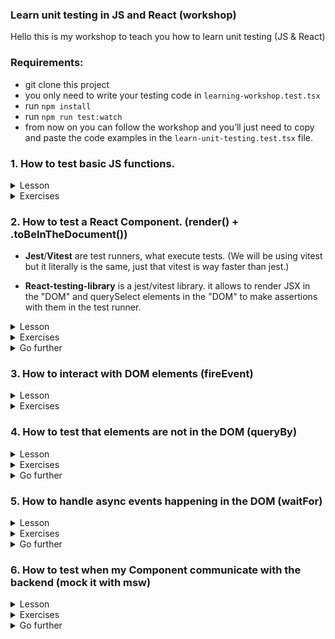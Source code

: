 ### Learn unit testing in JS and React (workshop)

Hello this is my workshop to teach you how to learn unit testing (JS & React)

### Requirements:

- git clone this project
- you only need to write your testing code in `learning-workshop.test.tsx`
- run `npm install`
- run `npm run test:watch`
- from now on you can follow the workshop and you’ll just need to copy and paste the code examples in the `learn-unit-testing.test.tsx` file.

### 1. How to test basic JS functions.

<details>
<summary>Lesson</summary>

```tsx
// add() is the function we want to test
function add(a: number, b: number) {
  return a + b
}

test('should return the sum of the two numbers provided', () => {
  /*
  If I read it literally it means:
  the return of add when I provide 5 and 3 as arguments is 8
  */
  expect(add(5, 3)).toBe(8)

  /*
  expect() takes an argument and compares it to an input with the next method (that's called a matcher).
  You have the list of all matchers there (don't learn all of these, .toBe() is enough): https://jestjs.io/docs/expect#methods
  we choose .toBe() because we want to compare primitives: add() returns a number
  */

  // Try to replace 8 by 10 to cause an error and see what happens.

  // So this is testing, you just test that your function works the way you want and freeze it so that, if there is a change, nothing breaks.
})

test('should not return the substraction of the two numbers provided', () => {
  /*
  Here we are asserting that add(10, 10) ≠ 0
  because what if a new developer refactors the function and mistakenly returns `a - b` in add():
  function add(a: number, b: number) {
    return a - b
  }
  */
  expect(add(10, 10)).not.toBe(0)

  /*
  If you want to know what is .not before the matchers, you can check out https://jestjs.io/docs/expect#not
  But this is simply the way of comparing the opposite of the matchers in Jest.
  */
})
```

</details>

<details>
<summary>Exercises</summary>

1. Substraction function

```tsx
// UPDATE ME
function substract() {}

test('should return the substraction of the two numbers provided', () => {
  // expect(substract()) ???
})

test('should not return the addition of the two numbers provided', () => {
  // expect(substract()) ???
})
```

2. Multiplication function

```tsx
// UPDATE ME
function multiply() {
  return
}

test('should return the multiplication of the two numbers provided' () => {
  // expect(multiply()) ???
})

test('should not return the addition of the two numbers provided', () => {
  // expect(multiply()) ???
})
```

</details>

### 2. How to test a React Component. (render() + .toBeInTheDocument())

- **Jest**/**Vitest** are test runners, what execute tests. (We will be using vitest but it literally is the same, just that vitest is way faster than jest.)

- **React-testing-library** is a jest/vitest library. it allows to render JSX in the "DOM" and querySelect elements in the "DOM" to make assertions with them in the test runner.

<details>
<summary>Lesson</summary>

1. Arrange your test with .render()

```tsx
import { render, screen } from '@testing-library/react'

test('render HTML elements: a checkbox with a label', () => {
  /*
  We first need to render the component. And luckily, react-testing-library provides the API for us: render().
  the argument of render() is gonna be displayed in the DOM just like document.body.innerHTML
  any jsx can be rendered: HTML tags & React Components.
  */
  render(
    <div>
      <input type="checkbox" id="happy" className="my-checkbox-haha" />
      <label htmlFor="happy">Are you happy?</label>
    </div>
  )
  /*
  screen.debug is a method provided by react-testing-library to console.log everything that is currently in the DOM!
  you will see a checkbox with its label in the "DOM" and all of their attributes!
  */
  screen.debug()

  /*
  Now remove <input/> and <label/> from the render above
  Then add something in render() to display a <p/> with any text you want!
  */
})
```

2. Get elements with screen.getBy() and make assertions on them with .toBeInTheDocument()

```tsx
import { render, screen } from '@testing-library/react'

function Header() {
  return (
    <header>
      <h1>Title of the header</h1>
      <p>Little description of my website</p>
    </header>
  )
}

test('should render <Header/> with the title and the description', () => {
  render(<Header />)

  /*
  screen is an API provided by react-testing-library to interract with what's inside the DOM
  .getByText() is a selector that works like querySelector() but allows you to search by text instead of class
  we can get the element by the class or the id but think of tests as if you're a real user.
  A real user would not care about the class but instead see if "Title of the header" appears in the screen.
  */
  const title = screen.getByText('Title of the header')

  // We want the element "Title of the header" to be in the DOM (document)
  expect(title).toBeInTheDocument()
  /*
  Jest/Vitest has built-in matchers (comparateurs) but because jest/vitest is initially used for testing basic JS functions
  @testing-library/jest-dom created matchers to work in jest/vitest, with the DOM
  Think of it like this: Jest is the language (like JS) and Testing-Library is the Framework/Library (like React)
  and one custom matcher provided by jest-dom is .toBeInTheDocument()
  you can see all of them here: https://github.com/testing-library/jest-dom/#table-of-contents
  if you want to check at
  https://jestjs.io/fr/docs/using-matchers
  https://vitest.dev/api/#expect
  *

  /*
  You don't need jest-dom to be honest because you can write it like this:
  expect(title).not.toBeNull()
  But this way of writing your test is less readable and thus less maintainable.


  Another example of a less readable assertion:
  expect(title.textContent).toBe("Title of the header")
  but look at this one: expect(title).toHaveTextContent("Title of the header"), it is more readable.
  */

  /* UNCOMMENT THE 2 LINES BELOW AND FIX ME ;) */
  // const description = screen.getByText("Big description of my website")
  // expect(description).not.toBeInTheDocument()
})
```

</details>

<details>
<summary>Exercises</summary>

1. Create an `<About/>` component and test it. The component will return these 3 elements :

- A title (with the text: "About me")
- A short message (with any text you want)
- A button (with the text: "Thank you")

2. Test that I can display any text content inside the `<Button/>` component

```tsx
import { render, screen } from '@testing-library/react'

function Button({ children }: React.PropsWithChildren<React.ReactNode>) {
  return <button>{children}</button>
}

// Be careful, unit testing is not UI testing. You cannot assert that the component has a particular style.
test('should return a button and display any text I pass as a children', () => {
  // Make this assertion work by writing code above
  expect(button).toBeInTheDocument()

  // Assert that the button has the text content you have provided
})
```

3. Create a `<Title/>` component that will return an `<h1/>` with a default style and test that I can enter any text content inside `<Title/>`, as a children.

4. Test `<List/>` component and with this component I can pass an array as a props that will be displayed individually

```tsx
import { render, screen } from '@testing-library/react'
import { faker } from '@faker-js/faker'

type Item = {
  id: string
  name: string
}

type ListProps = {
  items: Item[]
}

function List({ items }: ListProps) {
  return (
    <ul>
      {items.map((item) => (
        <li key={item.id}>{item.name}</li>
      ))}
    </ul>
  )
}

/*
This is a function that uses faker. It helps me create random data to avoid having raw data that will mislead other developers.
And also another benefit of generating random data is that it gives me confidence that my code will work with any data possible.
*/
function generateItem(): Item {
  return {
    id: faker.datatype.uuid(),
    name: faker.name.findName(),
  }
}

test('should return a list of items: the exact number of items and their names should be displayed', () => {
  const randomItems = [generateItem(), generateItem(), generateItem(), generateItem()]

  render(<List items={randomItems} />)

  // hint: in react-testing-library there is a selector just like querySelectorAll()
  // hint 2: li tags have roles so check .getByRole() selector
  // const allItemsInTheDOM = ???

  /*
  hint: it would be hard to know if exactly every item's name is displayed
  so I would just check if the DOM has the exact same number of items in the array
  check what is the type of itemsInTheDOM (object or array?)
  check if there is a matcher that can look at the number of elements in an array
  */
  expect(allItemsInTheDOM).

  /*
  in the return of <List/>, change items.map by items.slice(0,2).map
  and see notice that the test fails. Try to guess why!
  */

  /*
  Now that we're confident that <List/> returns the right number of items
  we need to make sure that <List/> displays the names of each item provided.
  hint: it would be difficult to check for every item so in this case I'd just check
  that the first item and the last item's rendered by <List/> contain the names provided by items array
  */
  // const firstItemName = ???
  /* here I'd just use allItemsInTheDOM and get the first element! */
  // expect().to

  // Do the same for last item.
})
```

</details>

<details>
<summary>Go further</summary>

- Testing-library urges us developers to code accessible applications. So to select a button element for example, you don't select it with .getByText() but rather with .`getByRole('button', {name: "text content of the button"})`. This has 2 benefits: your code is a11y friendly and you test as if you are a real user: you want the button that has the text : "text content of the button".
- For an input you want to get the element that has the label text. So you want to use `.getByLabelText()`.
- Testing-library provides you a list of selectors you have to use sorted by their priority order. [https://testing-library.com/docs/queries/about#priority](https://testing-library.com/docs/queries/about#priority)
- As you may have noticed in the 4th exercise, I use Faker.js to generate random data. I explain it in the exercise but you can check out [Faker.js website](https://fakerjs.dev/) to see the list of all the API the library provides.

</details>

### 3. How to interact with DOM elements (fireEvent)

<details>
<summary>Lesson</summary>

```tsx
import { render, screen, fireEvent } from '@testing-library/react'

type CheckboxProps = {
  label: string
}

function Checkbox({ label }: CheckboxProps) {
  return (
    <div>
      <input type="checkbox" id="my-checkbox" />
      <label htmlFor="my-checkbox">{label}</label>
    </div>
  )
}

test('should render a checkbox with any customised label', () => {
  // arrange everything to make this test pass

  /*
  use .getByLabelText() instead of .getByRole('checkbox') because think like a user.
  The user won't select any random checkbox, it will select the input (checkbox) with the label text he wants.
  */
  expect(checkbox).toBeInTheDocument()

  /*
  // react-testing-library export fireEvent that allows the test to interract with "DOM" elements
  // from the fireEvent we want to click on something so we pass the element in the method .click()
  */
  // UNCOMMENT THE LINE BELOW
  // fireEvent.click(checkbox)

  /*
  now that we have clicked on the checkbox, we need to make an assertion
  what do you think it will be?
  remember to check jest-dom matchers ;)
  */
  // expect(checkbox). ???
})

test('should render a checkbox with a default value of checked but still be able to toggle between checked/unchecked', () => {
  /*
  update <Checkbox/> to allow a default value to be passed so that I can start the checkbox as checked
  and also allow the user to toggle between checked/unchecked
  */
  // write the test
})
```

</details>

<details>
<summary>Exercises</summary>

1. Create a `<Button/>` component that will return a button and click on the button. You don't need to make any assertion it's just for you to practice.

2. Create an `<Input/>` component that will return these 2 elements: `<input type="text"/>` and `<label>Email address</label>`. Test that you can write any email (use faker) inside the input and make an assertion on it. Hint: use `.getByLabelText()` instead of .getByRole(”textbox”) because think of it as a user: you want to get the input that has the label text “Email address”.

- Extra: I can now pass a defaultValue to `<Input/>` so cover this case.
- Extra 2: Write a second test and this time this will test that I can choose the type of the input (this will be a type number) and assert that it works: you can type a number and also test that I cannot enter any text in the input.

3. Create a `<Form/>` component and test it. `<Form/>` will have these elements: input to enter the country, input to enter the age, radios between Mr. and Mrs. and a submit button.

</details>

### 4. How to test that elements are not in the DOM (queryBy)

<details>
<summary>Lesson</summary>

```tsx
import * as React from 'react'
import { render, screen } from '@testing-library/react'

type StatusType = 'unread' | 'playing' | 'played'

function Player() {
  const [status, setStatus] = React.useState<StatusType>('unread')
  return (
    <>
      <div>
        <button onClick={() => setStatus('playing')}>Play</button>
        <button onClick={() => setStatus('played')}>Done</button>
        <button onClick={() => setStatus('unread')}>Reset</button>
      </div>
      <div>
        {status === 'unread' ? <h1>Unread</h1> : null}
        {status === 'playing' ? <h1>Playing</h1> : null}
        {status === 'played' ? <h1>Played</h1> : null}
      </div>
    </>
  )
}

test('render Player and should show only "unread" text when first mounted', () => {
  render(<Player />)

  /*
  getByText throws an error if it cannot get the text that will cause the test fail and to not continuing.
  Instead what you want to do is use queryByText which will just return null if it cannot select the element and the test can keep on.
  */
  expect(screen.getByText('Playing')).not.toBeInTheDocument()

  /* UNCOMMENT THE LINE BELOW AND FIX ME */
  // const playedMessage = ???
  expect(playedMessage).not.toBeInTheDocument()

  // now check that "unread" is displayed
})
```

</details>

<details>
<summary>Exercises</summary>

1. Reuse `<Player/>` but write test for this one

```tsx
test('render Player and when clicked on “Play” button, should now only show “Playing” text and not show the other 2 messages', () => {})
```

2. Reuse `<Player/>` but write test for this one

```tsx
test('render Player and when clicked on “Done” button, should now only show “Played” text and not show the other 2 messages', () => {})
```

3. Reuse `<Player/>` but write test for this one

```tsx
test('render Player and should only display the right messages when we click on each button', () => {
  // when I click on "Play"
  // this/these thing(s) should be in the DOM
  // this/these thing(s) should not be in the DOM
  // when I click on "Done"
  // this/these thing(s) should be in the DOM
  // this/these thing(s) should not be in the DOM
  // when I click on "Reset"
  // this/these thing(s) should be in the DOM
  // this/these thing(s) should not be in the DOM
})
```

4. Render any random message and assert that any element like a button with the text "Say hi" is not displayed in the DOM

5. Render any random message and assert that any element like a label text with the content "Money money" is not displayed in the DOM

</details>

<details>
<summary>Go further</summary>

- We getBy to get an element that is in the DOM but we only use queryBy to test that an element is not in the DOM [https://kentcdodds.com/blog/common-mistakes-with-react-testing-library#using-query-variants-for-anything-except-checking-for-non-existence](https://kentcdodds.com/blog/common-mistakes-with-react-testing-library#using-query-variants-for-anything-except-checking-for-non-existence)
</details>

### 5. How to handle async events happening in the DOM (waitFor)

<details>
<summary>Lesson</summary>

```tsx
import * as React from 'react'
import { render, screen, waitFor } from '@testing-library/react'

const sleep = (ms: number) => new Promise((resolve) => setTimeout(resolve, ms))

function Loader() {
  const [loading, setLoading] = React.useState(true)

  React.useEffect(() => {
    // we simulate a loading state that will then be completed 1 second after the mount
    sleep(1000).then(() => setLoading(false))
  }, [])

  if (loading) return <p>Loading...</p>
  return <h1>Completed</h1>
}

test('Loader should display loading completed message when loading is done', async () => {
  render(<Loader />)

  /* 
  here we cannot .getByText('Loading completed') because <Loader/> behaves like this:
  - it waits a second to set loading to false
  - in the meantime while loading is true, "Loading..." is shown
  - and then after 1 second loading is set to false and "Completed" is shown
  so comment the line below and keep on to know how to handle this test case.
  */
  // expect(screen.getByText('Completed')).toBeInTheDocument()

  /*
  react-testing-library provides a useful API: waitFor. This is used in async cases like this, when you need to wait for an assertion to be true.
  here we know that "Completed" will be shown by itself after 1 second. So just wait for the assertion that the element is in the DOM.
  uncomment it and it finally works. Notice waitFor returns a promise so you need to await it.
  */
  await waitFor(() => expect(screen.getByText('Completed')).toBeInTheDocument())
})
```

</details>

<details>
<summary>Exercises</summary>

1. Use `<Loader/>` and test that: "render <Loader/> and show a loading message first and when loading is done, show “Loading completed” message".

2. Same as exercise 1 but this time, this is after we click on the button “Skip loading” that 0.5 seconds later, the confirmation message is being shown.

```tsx
import * as React from 'react'
import { render, screen, waitFor } from '@testing-library/react'

const sleep = (ms: number) => new Promise((resolve) => setTimeout(resolve, ms))

function LoaderWithSkip() {
  const [isSkipped, setIsSkipped] = React.useState(false)
  const [loading, setLoading] = React.useState(true)

  const skipLoading = () => setIsSkipped(true)

  React.useEffect(() => {
    if (isSkipped) {
      sleep(500).then(() => setLoading(false))
    }
  }, [isSkipped])

  if (loading)
    return (
      <div>
        <p>Loading...</p>
        <button onClick={skipLoading}>Skip loading</button>
      </div>
    )
  return <h1>Loading completed</h1>
}

test('render LoaderWithSkip, show a loading message and show completed message 0.5s after we click on skip loading button', () => {
  render(<LoaderWithSkip />)
})
```

3. Same as previous exercises but with a different behavior. Look at the useEffect and you can see that sleep.then() is immediately executed on mount and thus 0.5 seconds after the component mounts, loading is set to true and the message is being shown. So write the tests for this specific behavior.

```tsx
import * as React from 'react'
import { render, screen, waitFor } from '@testing-library/react'

const sleep = (ms: number) => new Promise((resolve) => setTimeout(resolve, ms))

function LoaderWithSkip() {
  const [isSkipped, setIsSkipped] = React.useState(false)
  const [loading, setLoading] = React.useState(true)

  const skipLoading = () => setIsSkipped(true)

  React.useEffect(() => {
    sleep(500).then(() => setLoading(false))
  }, [isSkipped])

  if (loading)
    return (
      <div>
        <p>Loading...</p>
        <button onClick={skipLoading}>Skip loading</button>
      </div>
    )

  return <h1>Loading completed</h1>
}

test('should display Loading completed 0.5s after the component mounts', () => {
  render(<LoaderWithSkip />)
})
```

4. Here it's exactly the same as exercise 3 but we can abort the loading. Write the test for it.

```tsx
import * as React from 'react'
import { render, screen, waitFor } from '@testing-library/react'

const sleep = (ms: number) => new Promise((resolve) => setTimeout(resolve, ms))

function LoaderWithAbortion() {
  const [isAborted, setIsAborted] = React.useState(false)
  const [loading, setLoading] = React.useState(true)

  const abort = () => setIsAborted(true)

  React.useEffect(() => {
    sleep(2000).then(() => {
      if (isAborted) {
        return setLoading(true)
      }
      setLoading(false)
    })
  }, [isAborted])

  if (isAborted) {
    return <p>Aborted</p>
  }
  if (loading) {
    return (
      <div>
        <p>Loading...</p>
        <button onClick={abort}>Abort</button>
      </div>
    )
  }
  return <h1>Loading completed</h1>
}

test('should be able to abort the loading when we click on abort button within 2 seconds', () => {
  render(<LoaderWithAbortion />)
})
```

</details>

<details>
<summary>Go further</summary>

- If you want to wait for disappearance use `waitForElementToBeRemoved`, it works exactly like `waitFor`. [https://testing-library.com/docs/guide-disappearance#waiting-for-disappearance](https://testing-library.com/docs/guide-disappearance#waiting-for-disappearance)
</details>

### 6. How to test when my Component communicate with the backend (mock it with msw)

</p>
<details>

<summary>Lesson</summary>
<p>Unit tests and integration tests must never depend on the real backend. Only E2E tests should. *Find reason.*</p>
<p>
<p>
<a href="https://github.com/mswjs/msw#usage-example">
MSW</a> is a JS library that can be used client side (in the browser) but also server side along with jest/vitest. For the tests we are going to use it server side. MSW will set up a server that will create endpoints (request handlers).
</p>
<p>MSW will act as a middleman. Meaning that your network call is will go to the real backend but msw will intercept it and return the response without your network call having to go to the real backend. You can then control what response to return etc.
</p>

```tsx
import { render, screen, waitForElementToBeRemoved } from '@testing-library/react'
import { rest } from 'msw'
import { setupServer } from 'msw/node'
import { QueryClient, QueryClientProvider, useQuery } from 'react-query'

// we first need to set up the mock server to intercept every requests made by components
const mockServer = setupServer()

// We set up this QueryProvider become we're gonna use react-query
const QueryProvider = ({ children }: { children: React.ReactElement }) => {
  const client = new QueryClient()
  return <QueryClientProvider client={client}>{children}</QueryClientProvider>
}

// We create this custom render because we want to avoid using the default render and passing properties to it. It's just for a better UX
// instead we would have this every time: render(<QueryProvider><Component /></QueryProvider>)
// now it's just this call: customRender(<Component />)
const customRender = (ui: React.ReactElement) => render(ui, { wrapper: QueryProvider })

type Article = {
  title: string
  description: string
  date: string
  author: string
}
const backendApi = 'https://mybackend.com/api/top-article'

function ReadTopArticle() {
  // I'm using react-query because it's easier but it works with a simple fetch + useEffect. Don't mind this setup.
  const { status, data } = useQuery<Article>({
    queryKey: 'top-article',
    queryFn: () => fetch(backendApi).then((res) => res.json()),
  })

  if (status === 'loading') return <p>Loading...</p>
  if (status === 'success') {
    return (
      <div>
        <h1>{data.title}</h1>
        <p>{data.date}</p>
        <p>{data.description}</p>
        <p>{data.author}</p>
      </div>
    )
  }
  return null
}

// before the test is run we must start the server.
beforeAll(() => mockServer.listen())

// after each test we must clean up the interceptors.
afterEach(() => mockServer.resetHandlers())

// after all tests are done we must close the server to avoid memory leak and conflict we other tests.
afterAll(() => mockServer.close())

test('render ReadTopArticle that fetches the backend and display the article with the right data sent by the backend', async () => {
  // I'd use faker to generate a random article but this is not the goal of this learning module.
  const dataSentByBackend = {
    title: 'Macron is reelected!!',
    description:
      'After a fight between Zemmour and Macron, Macron finally KOed his opponent with a powerful punch',
    date: '2022-05-10',
    author: 'Melenchon',
  }

  // mockServer.use is a middleware that intercepts all requests and returns the data sent by the backend.
  mockServer.use(
    // le backend va return un truc qui a cette gueule
    // you pass this rest.get() with the url you want to intercept and the data you want to return.
    rest.get(backendApi, (req, res, ctx) => {
      return res(ctx.json(dataSentByBackend))
    })
  )

  customRender(<ReadTopArticle />)

  // The component is getting the data so Loading... is displayed. You can verify by uncommenting screen.debug()
  // screen.debug()

  await waitForElementToBeRemoved(() => screen.getByText('Loading...'))
  // We have waited for Loading... to be removed so it means the data is fetched and displayed. You can verify by uncommenting screen.debug()
  // screen.debug()

  /* 
  And now we can make our assertions about our dataSentByBackend.
  Assert that:
  - the title is the same as the one sent by the backend
  - the description is the same as the one sent by the backend
  - the date is the same as the one sent by the backend
  - the author is the same as the one sent by the backend
  */
})
```

</details>

<details>
<summary>Exercises</summary>

1. Use this `<User/>` component that will fetch the backend and create a request handler with msw to mock the return of the server to return user data.

```tsx
import { render, screen, waitForElementToBeRemoved } from '@testing-library/react'
import { rest } from 'msw'
import { setupServer } from 'msw/node'
import { QueryClient, QueryClientProvider, useQuery } from 'react-query'

const mockServer = setupServer()
beforeAll(() => mockServer.listen())
afterEach(() => mockServer.resetHandlers())
afterAll(() => mockServer.close())

const QueryProvider = ({ children }: { children: React.ReactElement }) => {
  const client = new QueryClient()
  return <QueryClientProvider client={client}>{children}</QueryClientProvider>
}

const customRender = (ui: React.ReactElement) => render(ui, { wrapper: QueryProvider })

type User = {
  name: string
  age: number
  url: string
  bio: string
}
const backendApi = 'https://mybackend.com/api/user'

function User() {
  const { status, data } = useQuery<User>({
    queryKey: 'user',
    queryFn: () => fetch(backendApi).then((res) => res.json()),
  })

  if (status === 'loading') return <p>Loading...</p>
  if (status === 'success') {
    return (
      <div>
        <h1>{data.name}</h1>
        <p>{data.age}</p>
        <p>{data.url}</p>
        <p>{data.bio}</p>
      </div>
    )
  }
  return null
}

test('render ReadTopArticle that fetches the backend and display the article with the right data sent by the backend', async () => {
  customRender(<Users />)
})
```

2. Handle an error. Use the code snippet below with a new component that handles errors. I want you to cover another edge case, when the backend sends an error.

```tsx
import { render, screen, waitForElementToBeRemoved } from '@testing-library/react'
import { rest } from 'msw'
import { setupServer } from 'msw/node'
import { QueryClient, QueryClientProvider, useQuery } from 'react-query'

const mockServer = setupServer()
beforeAll(() => mockServer.listen())
afterEach(() => mockServer.resetHandlers())
afterAll(() => mockServer.close())

const QueryProvider = ({ children }: { children: React.ReactElement }) => {
  const client = new QueryClient()
  return <QueryClientProvider client={client}>{children}</QueryClientProvider>
}

const customRender = (ui: React.ReactElement) => render(ui, { wrapper: QueryProvider })

type Blah = {
  name: string
  age: number
  url: string
  bio: string
}
const backendApi = 'https://mybackend.com/api/user'

function User() {
  const { status, data, error } = useQuery<User>({
    queryKey: 'user',
    queryFn: () => fetch(backendApi).then((res) => res.json()),
  })

  if (status === 'error') return <p>{error}</p>
  if (status === 'loading') return <p>Loading...</p>
  if (status === 'success') {
    return (
      <div>
        <h1>{data.name}</h1>
        <p>{data.age}</p>
        <p>{data.url}</p>
        <p>{data.bio}</p>
      </div>
    )
  }
  return null
}

test('render ReadTopArticle that fetches the backend and display the article with the right data sent by the backend', async () => {
  customRender(<Users />)
})
```

</details>
<details>
<summary>Go further</summary>

- Because creating a server on every test files and listening to the server beforeAll and cleaning up afterEach is tedious, you want to call the server in a separate file, handle the server in `setupFiles.ts` and only import `server` from the separate file. Look at `setupFiles.ts` and `server.ts` for an example.

- [https://mswjs.io/docs/api/response](https://mswjs.io/docs/api/response)

- [https://mswjs.io/docs/api/context/json](https://mswjs.io/docs/api/context/json)

</details>
